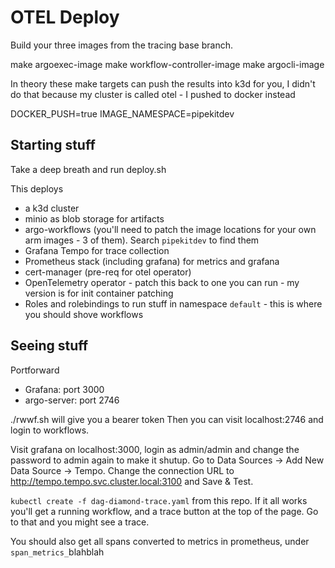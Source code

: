 # OTEL Deploy

Build your three images from the tracing base branch.

make argoexec-image
make workflow-controller-image
make argocli-image

In theory these make targets can push the results into k3d for you, I didn't do that because my cluster is called otel - I pushed to docker instead

DOCKER_PUSH=true
IMAGE_NAMESPACE=pipekitdev

## Starting stuff

Take a deep breath and run deploy.sh

This deploys
* a k3d cluster
* minio as blob storage for artifacts
* argo-workflows (you'll need to patch the image locations for your own arm images - 3 of them). Search `pipekitdev` to find them
* Grafana Tempo for trace collection
* Prometheus stack (including grafana) for metrics and grafana
* cert-manager (pre-req for otel operator)
* OpenTelemetry operator - patch this back to one you can run - my version is for init container patching
* Roles and rolebindings to run stuff in namespace `default` - this is where you should shove workflows

## Seeing stuff

Portforward
* Grafana: port 3000
* argo-server: port 2746

./rwwf.sh will give you a bearer token
Then you can visit localhost:2746 and login to workflows.

Visit grafana on localhost:3000, login as admin/admin and change the password to admin again to make it shutup.
Go to Data Sources -> Add New Data Source -> Tempo. Change the connection URL to http://tempo.tempo.svc.cluster.local:3100 and Save & Test.

`kubectl create -f dag-diamond-trace.yaml` from this repo. If it all works you'll get a running workflow, and a trace button at the top of the page. Go to that and you might see a trace.

You should also get all spans converted to metrics in prometheus, under `span_metrics_`blahblah
